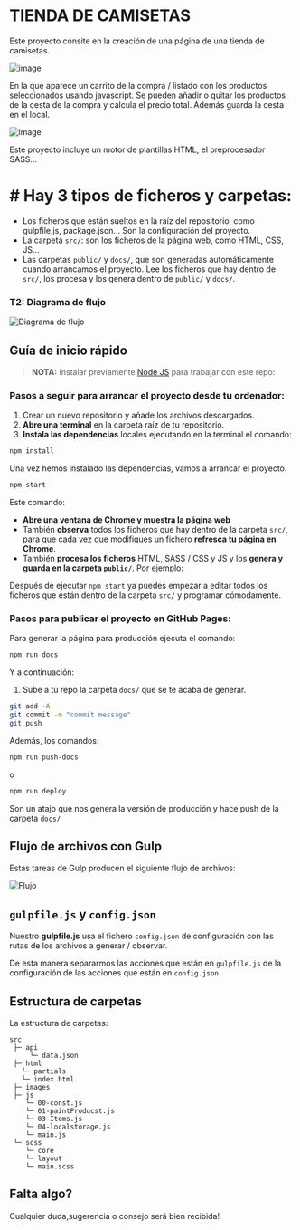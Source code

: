 # TIENDA DE CAMISETAS

Este proyecto consite en la creación de una página de una tienda de camisetas.

![image](https://user-images.githubusercontent.com/81588630/138904869-d90373f2-c077-440b-bd37-704142259017.png)

En la que aparece un carrito de la compra / listado con los productos seleccionados usando javascript. 
Se pueden añadir o quitar los productos de la cesta de la compra y calcula el precio total.
Además guarda la cesta en el local.

![image](https://user-images.githubusercontent.com/81588630/138905414-b6af9b4c-a09c-435e-ac76-1dcc9e0c349e.png)


Este proyecto incluye un motor de plantillas HTML, el preprocesador SASS...

# # Hay 3 tipos de ficheros y carpetas:

- Los ficheros que están sueltos en la raíz del repositorio, como gulpfile.js, package.json... Son la configuración del proyecto.
- La carpeta `src/`: son los ficheros de la página web, como HTML, CSS, JS...
- Las carpetas `public/` y `docs/`, que son generadas automáticamente cuando arrancamos el proyecto. Lee los ficheros que hay dentro de `src/`, los procesa y los genera dentro de `public/` y `docs/`.

### T2: Diagrama de flujo

![Diagrama de flujo](https://user-images.githubusercontent.com/81588630/127904949-f1b2bd8b-b541-46f1-9778-56e515dab3c6.PNG)



## Guía de inicio rápido

> **NOTA:** Instalar previamente [Node JS](https://nodejs.org/) para trabajar con este repo:

### Pasos a seguir para arrancar el proyecto desde tu ordenador:

1. Crear un nuevo repositorio y añade los archivos descargados.
1. **Abre una terminal** en la carpeta raíz de tu repositorio.
1. **Instala las dependencias** locales ejecutando en la terminal el comando:

```bash
npm install
```

Una vez hemos instalado las dependencias, vamos a arrancar el proyecto.

```bash
npm start
```

Este comando:

- **Abre una ventana de Chrome y muestra la página web**
- También **observa** todos los ficheros que hay dentro de la carpeta `src/`, para que cada vez que modifiques un fichero **refresca tu página en Chrome**.
- También **procesa los ficheros** HTML, SASS / CSS y JS y los **genera y guarda en la carpeta `public/`**. Por ejemplo:

Después de ejecutar `npm start` ya puedes empezar a editar todos los ficheros que están dentro de la carpeta `src/` y programar cómodamente.

### Pasos para publicar el proyecto en GitHub Pages:

Para generar la página para producción ejecuta el comando:

```bash
npm run docs
```

Y a continuación:

1. Sube a tu repo la carpeta `docs/` que se te acaba de generar.

```bash
git add -A
git commit -m "commit message"
git push
```

Además, los comandos:

```bash
npm run push-docs
```

o

```bash
npm run deploy
```

Son un atajo que nos genera la versión de producción y hace push de la carpeta `docs/`

## Flujo de archivos con Gulp

Estas tareas de Gulp producen el siguiente flujo de archivos:

![Flujo](https://user-images.githubusercontent.com/81588630/127904985-3c6bc7a6-60d7-4c5f-925e-4bd802c881a1.PNG)

## `gulpfile.js` y `config.json`

Nuestro **gulpfile.js** usa el fichero `config.json` de configuración con las rutas de los archivos a generar / observar.

De esta manera separarmos las acciones que están en `gulpfile.js` de la configuración de las acciones que están en `config.json`.

## Estructura de carpetas

La estructura de carpetas:

```
src
 ├─ api
     └─ data.json
 ├─ html
   └─ partials
   └─ index.html
 ├─ images
 ├─ js
    └─ 00-const.js
    └─ 01-paintProducst.js
    └─ 03-Items.js
    └─ 04-localstorage.js
    └─ main.js
 └─ scss
    └─ core
    └─ layout
    └─ main.scss
```

## Falta algo?

Cualquier duda,sugerencia o consejo será bien recibida!
